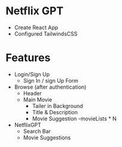 # Netflix GPT 

- Create React App
- Configured TailwindsCSS

# Features
- Login/Sign Up
   - Sign In / sign Up Form   
- Browse (after authentication)
  - Header
  - Main Movie
     - Tailer in Background
     - Title & Description
     - Movie Suggestion
        -movieLists * N
- NetflixGPT
  - Search Bar
  - Movie Suggestions